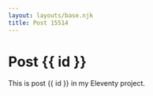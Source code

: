 ```yaml
---
layout: layouts/base.njk
title: Post 15514
---
```


# Post {{ id }}

This is post {{ id }} in my Eleventy project.
